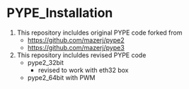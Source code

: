 # PYPE_Installation
1. This repository incluldes original PYPE code forked from 
    - https://github.com/mazerj/pype2  
    - https://github.com/mazerj/pype3
2. This repository incluldes revised PYPE code
    - pype2_32bit
        - revised to work with eth32 box
    - pype2_64bit with PWM
